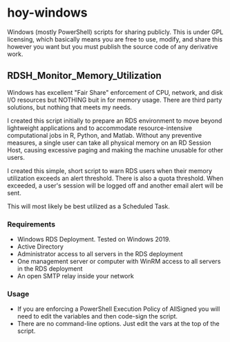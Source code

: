 # hoy-windows
Windows (mostly PowerShell) scripts for sharing publicly.  This is under GPL licensing, which basically means you are free to use, 
modify, and share this however you want but you must publish the source code of any derivative work.

## RDSH_Monitor_Memory_Utilization
Windows has excellent "Fair Share" enforcement of CPU, network, and disk I/O resources but NOTHING buit in for memory usage.
There are third party solutions, but nothing that meets my needs.

I created this script initially to prepare an RDS environment to move beyond lightweight applications and to accommodate 
resource-intensive computational jobs in R, Python, and Matlab.  Without any preventive measures, a single user can take
all physical memory on an RD Session Host, causing excessive paging and making the machine unusable for other users.

I created this simple, short script to warn RDS users when their memory utilization exceeds an alert threshold.
There is also a quota threshold.  When exceeded, a user's session will be logged off and another email alert will be sent.

This will most likely be best utilized as a Scheduled Task.

### Requirements
- Windows RDS Deployment.  Tested on Windows 2019.
- Active Directory
- Administrator access to all servers in the RDS deployment
- One management server or computer with WinRM access to all servers in the RDS deployment
- An open SMTP relay inside your network

### Usage
- If you are enforcing a PowerShell Execution Policy of AllSigned you will need to edit the variables and then code-sign the script.
- There are no command-line options.  Just edit the vars at the top of the script.
